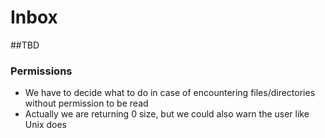 # Inbox
##TBD
### Permissions 
* We have to decide what to do in case of encountering files/directories without permission to be read
* Actually we are returning 0 size, but we could also warn the user like Unix does
